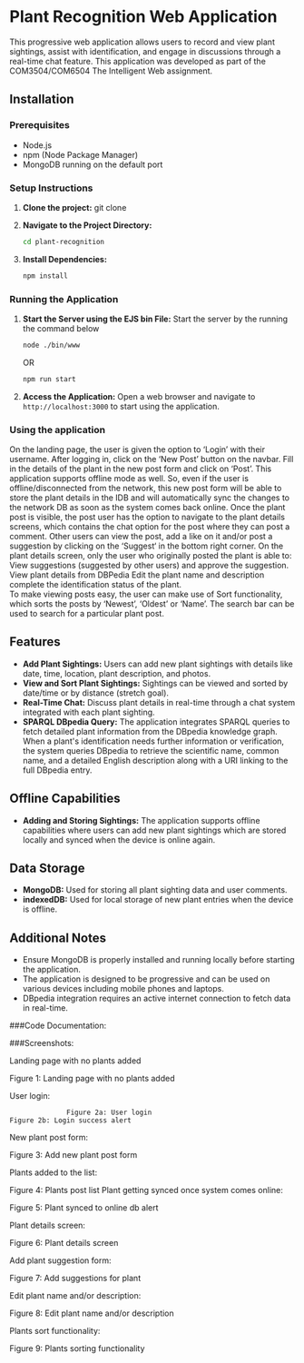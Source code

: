 # Plant Recognition Web Application

This progressive web application allows users to record and view plant sightings, assist with identification, and engage in discussions through a real-time chat feature. This application was developed as part of the COM3504/COM6504 The Intelligent Web assignment.

## Installation

### Prerequisites

- Node.js
- npm (Node Package Manager)
- MongoDB running on the default port

### Setup Instructions

1. **Clone the project:**
git clone <projecturl>

2. **Navigate to the Project Directory:**
   ```bash
   cd plant-recognition
   ```

3. **Install Dependencies:**
   ```bash
   npm install
   ```

### Running the Application

1. **Start the Server using the EJS bin File:**
   Start the server by the running the command below
   ```bash
   node ./bin/www
   ```
   OR
   ```bash
   npm run start
   ```

2. **Access the Application:**
   Open a web browser and navigate to `http://localhost:3000` to start using the application.
### Using the application
On the landing page, the user is given the option to ‘Login’ with their username. 
After logging in, click on the ‘New Post’ button on the navbar.
Fill in the details of the plant in the new post form and click on ‘Post’.
This application supports offline mode as well. So, even if the user is offline/disconnected from the network, this new post form will be able to store the plant details in the IDB and will automatically sync the changes to the network DB as soon as the system comes back online.
Once the plant post is visible, the post user has the option to navigate to the plant details screens, which contains the chat option for the post where they can post a comment.
Other users can view the post, add a like on it and/or post a suggestion by clicking on the ‘Suggest‘ in the bottom right corner.
On the plant details screen, only the user who originally posted the plant is able to:
View suggestions (suggested by other users) and approve the suggestion.
View plant details from DBPedia 
Edit the plant name and description 
complete the identification status of the plant.  
To make viewing posts easy, the user can make use of Sort functionality, which sorts the posts by ‘Newest’, ‘Oldest’ or ‘Name’.
The search bar can be used to search for a particular plant post.

## Features

- **Add Plant Sightings:** Users can add new plant sightings with details like date, time, location, plant description, and photos.
- **View and Sort Plant Sightings:** Sightings can be viewed and sorted by date/time or by distance (stretch goal).
- **Real-Time Chat:** Discuss plant details in real-time through a chat system integrated with each plant sighting.
- **SPARQL DBpedia Query:** The application integrates SPARQL queries to fetch detailed plant information from the DBpedia knowledge graph. When a plant's identification needs further information or verification, the system queries DBpedia to retrieve the scientific name, common name, and a detailed English description along with a URI linking to the full DBpedia entry.

## Offline Capabilities

- **Adding and Storing Sightings:** The application supports offline capabilities where users can add new plant sightings which are stored locally and synced when the device is online again.

## Data Storage

- **MongoDB:** Used for storing all plant sighting data and user comments.
- **indexedDB:** Used for local storage of new plant entries when the device is offline.

## Additional Notes

- Ensure MongoDB is properly installed and running locally before starting the application.
- The application is designed to be progressive and can be used on various devices including mobile phones and laptops.
- DBpedia integration requires an active internet connection to fetch data in real-time.


###Code Documentation:








































###Screenshots:

Landing page with no plants added


Figure 1: Landing page with no plants added

User login:

         
                  Figure 2a: User login                                     Figure 2b: Login success alert





New plant post form:


Figure 3: Add new plant post form

Plants added to the list:

Figure 4: Plants post list
Plant getting synced once system comes online:


Figure 5: Plant synced to online db alert

Plant details screen:


Figure 6: Plant details screen





Add plant suggestion form:


Figure 7: Add suggestions for plant

Edit plant name and/or description:


Figure 8: Edit plant name and/or description

Plants sort functionality:


Figure 9: Plants sorting functionality